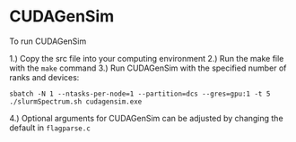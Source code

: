 # CUDAGenSim

To run CUDAGenSim

1.) Copy the src file into your computing environment
2.) Run the make file with the `make` command
3.) Run CUDAGenSim with the specified number of ranks and devices:
```
sbatch -N 1 --ntasks-per-node=1 --partition=dcs --gres=gpu:1 -t 5 ./slurmSpectrum.sh cudagensim.exe
```
4.) Optional arguments for CUDAGenSim can be adjusted by changing the default in `flagparse.c`